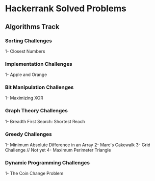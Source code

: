 # Hackerrank Solved Problems
## Algorithms Track
### Sorting Challenges
  1- Closest Numbers
### Implementation Challenges
  1- Apple and Orange
### Bit Manipulation Challenges
  1- Maximizing XOR
### Graph Theory Challenges
  1- Breadth First Search: Shortest Reach
### Greedy Challenges
  1- Minimum Absolute Difference in an Array
  2- Marc's Cakewalk
  3- Grid Challenge // Not yet
  4- Maximum Perimeter Triangle
### Dynamic Programming Challenges
  1- The Coin Change Problem
